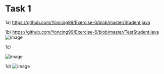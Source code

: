 # Task 1
1a)
https://github.com/Yoncing99/Exercise-6/blob/master/Student.java

1b)
https://github.com/Yoncing99/Exercise-6/blob/master/TestStudent.java
![image](https://user-images.githubusercontent.com/55395418/79049315-809c1b00-7c55-11ea-9723-48ff10f45605.png)

1c)

![image](https://user-images.githubusercontent.com/55395418/79050750-ab3ea180-7c5e-11ea-8124-b993c8b8ecb0.png)

1d)
![image](https://user-images.githubusercontent.com/55395418/79050795-f789e180-7c5e-11ea-9f63-1148163d4b6e.png)
